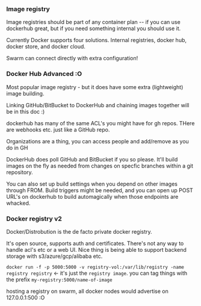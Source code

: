 ### Image registry
Image registries should be part of any container plan -- if you can use dockerhub great, but if you need something internal you should use it.

Currently Docker supports four solutions. Internal registries, docker hub, docker store, and docker cloud.

Swarm can connect directly with extra configuration!

### Docker Hub Advanced :O
Most popular image registry - but it does have some extra (lightweight) image building.

Linking GitHub/BitBucket to DockerHub and chaining images together will be in this doc :)

dockerhub has many of the same ACL's you might have for gh repos. THere are webhooks etc. just like a GitHub repo.

Organizations are a thing, you can access people and add/remove as you do in GH

DockerHub does poll GitHub and BitBucket if you so please. It'll build images on the fly as needed from changes on specfic branches within a git repository.

You can also set up build settings when you depend on other images through FROM. Build triggers might be needed, and you can open up POST URL's on dockerhub to build automagically when those endpoints are whacked.

### Docker registry v2
Docker/Distrobution is the de facto private docker registry.

It's open source, supports auth and certificates. There's not any way to handle acl's etc or a web UI. Nice thing is being able to support backend storage with s3/azure/gcp/alibaba etc.

`docker run -f -p 5000:5000 -v registry-vol:/var/lib/registry -name registry registry` <- it's just the `registry image`. you can tag things with the prefix `my-registry:5000/name-of-image`

hosting a registry on swarm, all docker nodes would advertise on 127.0.0.1:500 :O


